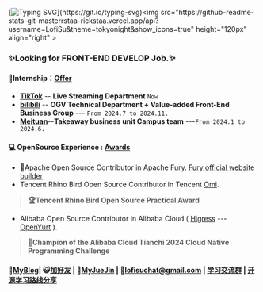 [![Typing SVG](https://readme-typing-svg.herokuapp.com?font=Fira+Code&pause=1000&random=false&width=435&lines=Hi👋+I+am+Su+😊+Apache+Contributor+%F0%9F%91%8B;👩🏻‍💻+Major+in+Software+Engineering.+✨%F0%9F%91%8B;Open+Source+Enthusiast✨.)](https://git.io/typing-svg)<img src="https://github-readme-stats-git-masterrstaa-rickstaa.vercel.app/api?username=LofiSu&theme=tokyonight&show_icons=true" height="120px" align="right" >
### **✨Looking for FRONT-END DEVELOP Job.✨** 
#### **🌱Internship**：[**Offer**](https://github.com/LofiSu/LofiSu/blob/main/offer.md) 
- [**TikTok**](https://www.douyin.com/) -- **Live Streaming Department**  `Now` 
- [**bilibili**](https://www.bilibili.com/) -- **OGV Technical Department + Value-added Front-End Business Group**  --- `From 2024.7 to 2024.11.`
- [**Meituan**](https://www.meituan.com/)--**Takeaway business unit Campus team** ---`From 2024.1 to 2024.6.`
#### **💻 OpenSource Experience :** [**Awards**](https://github.com/LofiSu/LofiSu/blob/main/Awards.md) 
- 🌟Apache Open Source Contributor in Apache Fury. [Fury official website builder](https://fury.apache.org/)
- Tencent Rhino Bird Open Source Contributor in Tencent [Omi](https://omi.cdn-go.cn/home/latest/).
>**🏆Tencent Rhino Bird Open Source Practical Award**
- Alibaba Open Source Contributor in Alibaba Cloud ( [Higress](https://higress.cn/) --- [OpenYurt](https://openyurt.io/) ).
>**🏅Champion of the Alibaba Cloud Tianchi 2024 Cloud Native Programming Challenge**

#### 💬[**MyBlog**](https://www.lofisu.chat/)| 😺[加好友](https://github.com/LofiSu/myBlog?tab=readme-ov-file#%E5%8F%8B%E6%83%85%E9%93%BE%E6%8E%A5) | 🎯[MyJueJin](https://juejin.cn/user/2351234356882624) | 📮lofisuchat@gmail.com | [学习交流群](https://github.com/LofiSu/LofiSu/blob/main/qr.md) |  [开源学习路线分享](https://github.com/LofiSu/LofiSu/blob/main/OpenSource.md)
<!---
LofiSu/LofiSu is a ✨ special ✨ repository because its `README.md` (this file) appears on your GitHub profile.
You can click the Preview link to take a look at your changes.
--->
